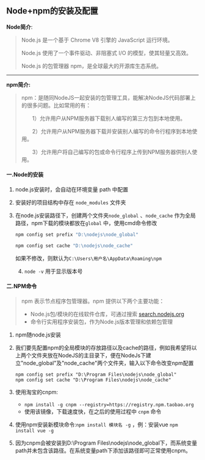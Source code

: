 

## Node+npm的安装及配置

**Node简介**:

> Node.js 是一个基于 Chrome V8 引擎的 JavaScript 运行环境。  
>
> Node.js 使用了一个事件驱动、非阻塞式 I/O 的模型，使其轻量又高效。  
>
> Node.js 的包管理器 npm，是全球最大的开源库生态系统。 

---

**npm简介:**

> npm：是随同NodeJS一起安装的包管理工具，能解决NodeJS代码部署上的很多问题。比如常用的有：
>
> 　　1）允许用户从NPM服务器下载别人编写的第三方包到本地使用。
>
> 　　2）允许用户从NPM服务器下载并安装别人编写的命令行程序到本地使用。
>
> 　　3）允许用户将自己编写的包或命令行程序上传到NPM服务器供别人使用。

#### 一.Node的安装

1. node.js安装时，会自动在环境变量 path 中配置

2. 安装好的项目结构中存在 `node_modules` 文件夹

3. 在node.js安装路径下，创建两个文件夹`node_global` 、`node_cache` 作为全局路径，npm下载的模块都放在`global` 中，使用cmd命令修改

   ```cmd
   npm config set prefix "D:\nodejs\node_global"
   
   npm config set cache "D:\nodejs\node_cache"
   ```

   如果不修改，则默认为`C:\Users\用户名\AppData\Roaming\npm ` 

   4. `node -v` 用于显示版本号

#### 二.NPM命令

> npm 表示节点程序包管理器。npm 提供以下两个主要功能：
>
> - Node.js包/模块的在线软件仓库，可通过搜索 [search.nodejs.org](http://search.nodejs.org/)
> - 命令行实用程序安装包，作为Node.js版本管理和依赖包管理

1. npm随node.js安装

2. 我们要先配置npm的全局模块的存放路径以及cache的路径，例如我希望将以上两个文件夹放在NodeJS的主目录下，便在NodeJs下建立"node_global"及"node_cache"两个文件夹，输入以下命令改变npm配置 

   ```
   npm config set prefix "D:\Program Files\nodejs\node_global"
   npm config set cache "D:\Program Files\nodejs\node_cache"
   ```

   

3. 使用淘宝的cnpm:

   - `npm install -g cnpm --registry=https://registry.npm.taobao.org` 
   - 使用该镜像，下载速度快，在之后的使用过程中 `cnpm` 命令

4. 使用npm安装新模块命令:`npm install 模块名 -g` ，例：安装vue `npm install vue -g` 

5. 因为cnpm会被安装到D:\Program Files\nodejs\node_global下，而系统变量path并未包含该路径。在系统变量path下添加该路径即可正常使用cnpm。

    







